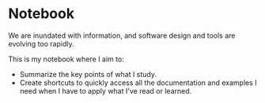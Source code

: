 # Notebook

We are inundated with information, and software design and tools are evolving too rapidly.

This is my notebook where I aim to:

- Summarize the key points of what I study.
- Create shortcuts to quickly access all the documentation and examples I need when I have to apply what I've read or learned.
